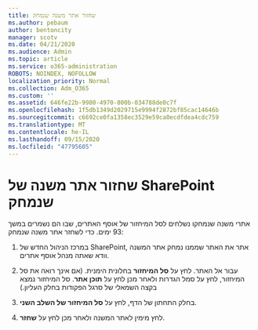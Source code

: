 ```yaml
---
title: שחזור אתר משנה שנמחק
ms.author: pebaum
author: bentoncity
manager: scotv
ms.date: 04/21/2020
ms.audience: Admin
ms.topic: article
ms.service: o365-administration
ROBOTS: NOINDEX, NOFOLLOW
localization_priority: Normal
ms.collection: Adm_O365
ms.custom: ''
ms.assetid: 646fe22b-9980-4970-800b-034788de0c7f
ms.openlocfilehash: 1f5db1349d2029715e9994f2872bf85cac14646b
ms.sourcegitcommit: c6692ce0fa1358ec3529e59ca0ecdfdea4cdc759
ms.translationtype: MT
ms.contentlocale: he-IL
ms.lasthandoff: 09/15/2020
ms.locfileid: "47795605"
---
```

# <a name="restore-a-deleted-sharepoint-subsite"></a>שחזור אתר משנה של SharePoint שנמחק

אתרי משנה שנמחקו נשלחים לסל המיחזור של אוסף האתרים, שבו הם נשמרים במשך 93 ימים. כדי לשחזר אתר משנה שנמחק:
  
1. במרכז הניהול החדש של SharePoint, אתר את האתר שממנו נמחק אתר המשנה וודא שאתה מנהל אוסף אתרים. 
    
2. עבור אל האתר. לחץ על **סל המיחזור** בחלונית הימנית. (אם אינך רואה את סל המיחזור, לחץ על סמל הגדרות ולאחר מכן לחץ על **תוכן אתר**. סל המיחזור נמצא בקצה השמאלי של סרגל הפקודות בחלק העליון.)
    
3. בחלק התחתון של הדף, לחץ על **סל המיחזור של השלב השני**.
    
4. לחץ מימין לאתר המשנה ולאחר מכן לחץ על **שחזר**.
    

